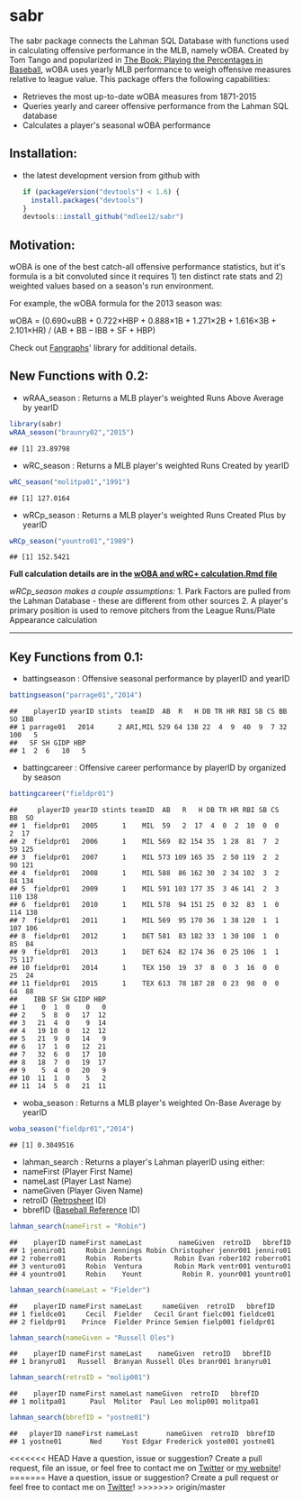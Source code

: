 sabr
====

The sabr package connects the Lahman SQL Database with functions used in calculating offensive performance in the MLB, namely wOBA. Created by Tom Tango and popularized in [The Book: Playing the Percentages in Baseball](http://www.insidethebook.com/woba.shtml), wOBA uses yearly MLB performance to weigh offensive measures relative to league value. This package offers the following capabilities:

-   Retrieves the most up-to-date wOBA measures from 1871-2015
-   Queries yearly and career offensive performance from the Lahman SQL database
-   Calculates a player's seasonal wOBA performance

Installation:
-------------

-   the latest development version from github with

    ``` r
    if (packageVersion("devtools") < 1.6) {
      install.packages("devtools")
    }
    devtools::install_github("mdlee12/sabr")
    ```

Motivation:
-----------

wOBA is one of the best catch-all offensive performance statistics, but it's formula is a bit convoluted since it requires 1) ten distinct rate stats and 2) weighted values based on a season's run environment.

For example, the wOBA formula for the 2013 season was:

wOBA = (0.690×uBB + 0.722×HBP + 0.888×1B + 1.271×2B + 1.616×3B + 2.101×HR) / (AB + BB – IBB + SF + HBP)

Check out [Fangraphs](http://www.fangraphs.com/library/offense/woba/)' library for additional details.

New Functions with 0.2:
-----------------------

-   wRAA\_season : Returns a MLB player's weighted Runs Above Average by yearID

``` r
library(sabr)
wRAA_season("braunry02","2015")
```

    ## [1] 23.89798

-   wRC\_season : Returns a MLB player's weighted Runs Created by yearID

``` r
wRC_season("molitpa01","1991")
```

    ## [1] 127.0164

-   wRCp\_season : Returns a MLB player's weighted Runs Created Plus by yearID

``` r
wRCp_season("yountro01","1989")
```

    ## [1] 152.5421

**Full calculation details are in the [wOBA and wRC+ calculation.Rmd file](https://github.com/mdlee12/sabr/blob/master/vignettes/wOBA%20and%20wRC%2B%20calculation.Rmd)**

*wRCp\_season makes a couple assumptions:* 1. Park Factors are pulled from the Lahman Database - these are different from other sources 2. A player's primary position is used to remove pitchers from the League Runs/Plate Appearance calculation

------------------------------------------------------------------------

Key Functions from 0.1:
-----------------------

-   battingseason : Offensive seasonal performance by playerID and yearID

``` r
battingseason("parrage01","2014")
```

    ##    playerID yearID stints  teamID  AB  R   H DB TR HR RBI SB CS BB  SO IBB
    ## 1 parrage01   2014      2 ARI,MIL 529 64 138 22  4  9  40  9  7 32 100   5
    ##   SF SH GIDP HBP
    ## 1  2  6   10   5

-   battingcareer : Offensive career performance by playerID by organized by season

``` r
battingcareer("fieldpr01")
```

    ##     playerID yearID stints teamID  AB   R   H DB TR HR RBI SB CS  BB  SO
    ## 1  fieldpr01   2005      1    MIL  59   2  17  4  0  2  10  0  0   2  17
    ## 2  fieldpr01   2006      1    MIL 569  82 154 35  1 28  81  7  2  59 125
    ## 3  fieldpr01   2007      1    MIL 573 109 165 35  2 50 119  2  2  90 121
    ## 4  fieldpr01   2008      1    MIL 588  86 162 30  2 34 102  3  2  84 134
    ## 5  fieldpr01   2009      1    MIL 591 103 177 35  3 46 141  2  3 110 138
    ## 6  fieldpr01   2010      1    MIL 578  94 151 25  0 32  83  1  0 114 138
    ## 7  fieldpr01   2011      1    MIL 569  95 170 36  1 38 120  1  1 107 106
    ## 8  fieldpr01   2012      1    DET 581  83 182 33  1 30 108  1  0  85  84
    ## 9  fieldpr01   2013      1    DET 624  82 174 36  0 25 106  1  1  75 117
    ## 10 fieldpr01   2014      1    TEX 150  19  37  8  0  3  16  0  0  25  24
    ## 11 fieldpr01   2015      1    TEX 613  78 187 28  0 23  98  0  0  64  88
    ##    IBB SF SH GIDP HBP
    ## 1    0  1  0    0   0
    ## 2    5  8  0   17  12
    ## 3   21  4  0    9  14
    ## 4   19 10  0   12  12
    ## 5   21  9  0   14   9
    ## 6   17  1  0   12  21
    ## 7   32  6  0   17  10
    ## 8   18  7  0   19  17
    ## 9    5  4  0   20   9
    ## 10  11  1  0    5   2
    ## 11  14  5  0   21  11

-   woba\_season : Returns a MLB player's weighted On-Base Average by yearID

``` r
woba_season("fieldpr01","2014")
```

    ## [1] 0.3049516

-   lahman\_search : Returns a player's Lahman playerID using either:
-   nameFirst (Player First Name)
-   nameLast (Player Last Name)
-   nameGiven (Player Given Name)
-   retroID ([Retrosheet](http://www.retrosheet.org/retroID.htm) ID)
-   bbrefID ([Baseball Reference](http://www.baseball-reference.com/players/) ID)

``` r
lahman_search(nameFirst = "Robin")
```

    ##    playerID nameFirst nameLast         nameGiven  retroID   bbrefID
    ## 1 jenniro01     Robin Jennings Robin Christopher jennr001 jenniro01
    ## 2 roberro01     Robin  Roberts        Robin Evan rober102 roberro01
    ## 3 venturo01     Robin  Ventura        Robin Mark ventr001 venturo01
    ## 4 yountro01     Robin    Yount          Robin R. younr001 yountro01

``` r
lahman_search(nameLast = "Fielder")
```

    ##    playerID nameFirst nameLast     nameGiven  retroID   bbrefID
    ## 1 fieldce01     Cecil  Fielder   Cecil Grant fielc001 fieldce01
    ## 2 fieldpr01    Prince  Fielder Prince Semien fielp001 fieldpr01

``` r
lahman_search(nameGiven = "Russell Oles")
```

    ##    playerID nameFirst nameLast    nameGiven  retroID   bbrefID
    ## 1 branyru01   Russell  Branyan Russell Oles branr001 branyru01

``` r
lahman_search(retroID = "molip001")
```

    ##    playerID nameFirst nameLast nameGiven  retroID   bbrefID
    ## 1 molitpa01      Paul  Molitor  Paul Leo molip001 molitpa01

``` r
lahman_search(bbrefID = "yostne01")
```

    ##   playerID nameFirst nameLast       nameGiven  retroID  bbrefID
    ## 1 yostne01       Ned     Yost Edgar Frederick yoste001 yostne01

\<\<\<\<\<\<\< HEAD Have a question, issue or suggestion? Create a pull request, file an issue, or feel free to contact me on [Twitter](https://twitter.com/mikeleeco) or [my website](http://mikelee.co/)! ======= Have a question, issue or suggestion? Create a pull request or feel free to contact me on [Twitter](https://twitter.com/mikeleeco)! \>\>\>\>\>\>\> origin/master
